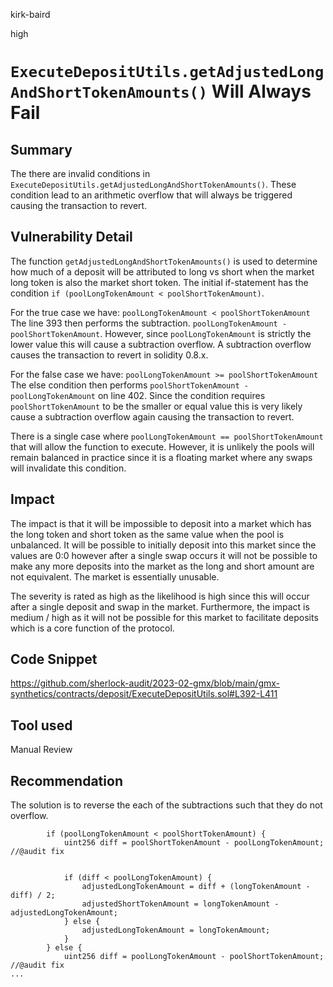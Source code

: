 kirk-baird

high

# `ExecuteDepositUtils.getAdjustedLongAndShortTokenAmounts()` Will Always Fail

## Summary

The there are invalid conditions in `ExecuteDepositUtils.getAdjustedLongAndShortTokenAmounts()`. These condition lead to an arithmetic overflow that will always be triggered causing the transaction to revert.

## Vulnerability Detail

The function `getAdjustedLongAndShortTokenAmounts()`  is used to determine how much of a deposit will be attributed to long vs short when the market long token is also the market short token. The initial if-statement has the condition `if (poolLongTokenAmount < poolShortTokenAmount)`. 

For the true case we have: `poolLongTokenAmount < poolShortTokenAmount`
The line 393 then performs the subtraction. `poolLongTokenAmount - poolShortTokenAmount`. However, since `poolLongTokenAmount` is strictly the lower value this will cause a subtraction overflow. A subtraction overflow causes the transaction to revert in solidity 0.8.x.

For the false case we have: `poolLongTokenAmount >= poolShortTokenAmount`
The else condition then performs `poolShortTokenAmount - poolLongTokenAmount` on line 402. Since the condition requires `poolShortTokenAmount` to be the smaller or equal value this is very likely cause a subtraction overflow again causing the transaction to revert.

There is a single case where `poolLongTokenAmount == poolShortTokenAmount` that will allow the function to execute. However, it is unlikely the pools will remain balanced in practice since it is a floating market where any swaps will invalidate this condition.

## Impact

The impact is that it will be impossible to deposit into a market which has the long token and short token as the same value when the pool is unbalanced. It will be possible to initially deposit into this market since the values are 0:0 however after a single swap occurs it will not be possible to make any more deposits into the market as the long and short amount are not equivalent. The market is essentially unusable.

The severity is rated as high as the likelihood is high since this will occur after a single deposit and swap in the market. Furthermore, the impact is medium / high as it will not be possible for this market to facilitate deposits which is a core function of the protocol. 

## Code Snippet

https://github.com/sherlock-audit/2023-02-gmx/blob/main/gmx-synthetics/contracts/deposit/ExecuteDepositUtils.sol#L392-L411

## Tool used

Manual Review

## Recommendation

The solution is to reverse the each of the subtractions such that they do not overflow.

```solidity
        if (poolLongTokenAmount < poolShortTokenAmount) {
            uint256 diff = poolShortTokenAmount - poolLongTokenAmount; //@audit fix


            if (diff < poolLongTokenAmount) {
                adjustedLongTokenAmount = diff + (longTokenAmount - diff) / 2;
                adjustedShortTokenAmount = longTokenAmount - adjustedLongTokenAmount;
            } else {
                adjustedLongTokenAmount = longTokenAmount;
            }
        } else {
            uint256 diff = poolLongTokenAmount - poolShortTokenAmount; //@audit fix
...
```
